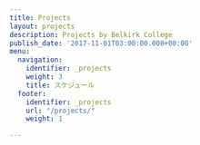 ```yaml
---
title: Projects
layout: projects
description: Projects by Belkirk College
publish_date: '2017-11-01T03:00:00.000+00:00'
menu:
  navigation:
    identifier: _projects
    weight: 3
    title: スケジュール
  footer:
    identifier: _projects
    url: "/projects/"
    weight: 1

---
```

